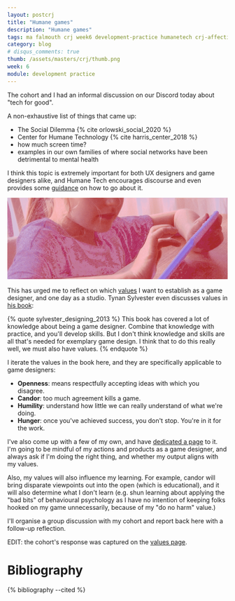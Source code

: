 ```yaml
---
layout: postcrj
title: "Humane games"
description: "Humane games"
tags: ma falmouth crj week6 development-practice humanetech crj-affective crj-interpersonal crj-cognitive
category: blog
# disqus_comments: true
thumb: /assets/masters/crj/thumb.png
week: 6
module: development practice
---
```


The cohort and I had an informal discussion on our Discord today about "tech for good".

A non-exhaustive list of things that came up:

- The Social Dilemma {% cite orlowski_social_2020 %}
- Center for Humane Technology {% cite harris_center_2018 %}
- how much screen time?
- examples in our own families of where social networks have been detrimental to mental health

I think this topic is extremely important for both UX designers and game designers alike, and Humane Tech encourages discourse and even provides some [guidance](https://www.humanetech.com/discussion-guide-for-technologists) on how to go about it.

![Child with tablet](/assets/posts/2020-10-29-humane-games/child-tablet.png)

This has urged me to reflect on which [values](/masters/values) I want to establish as a game designer, and one day as a studio. Tynan Sylvester even discusses values in [his book](https://tynansylvester.com/book/):

{% quote sylvester_designing_2013 %}
This book has covered a lot of knowledge about being a game designer. Combine that knowledge with practice, and you'll develop skills. But I don't think knowledge and skills are all that's needed for exemplary game design. I think that to do this really well, we must also have values.
{% endquote %}

I iterate the values in the book here, and they are specifically applicable to game designers:

- **Openness**: means respectfully accepting ideas with which you disagree.
- **Candor**: too much agreement kills a game.
- **Humility**: understand how little we can really understand of what we're doing.
- **Hunger**: once you've achieved success, you don't stop. You're in it for the work.

I've also come up with a few of my own, and have [dedicated a page](/masters/values) to it. I'm going to be mindful of my actions and products as a game designer, and always ask if I'm doing the right thing, and whether my output aligns with my values.

Also, my values will also influence my learning. For example, candor will bring disparate viewpoints out into the open (which is educational), and it will also determine what I don't learn (e.g. shun learning about applying the "bad bits" of behavioural psychology as I have no intention of keeping folks hooked on my game unnecessarily, because of my "do no harm" value.)

I'll organise a group discussion with my cohort and report back here with a follow-up reflection.

EDIT: the cohort's response was captured on the [values page](/masters/values).

# Bibliography

{% bibliography --cited %}
